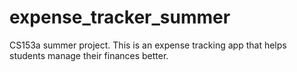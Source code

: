 # expense_tracker_summer
CS153a summer project. This is an expense tracking app that helps students manage their finances better.
